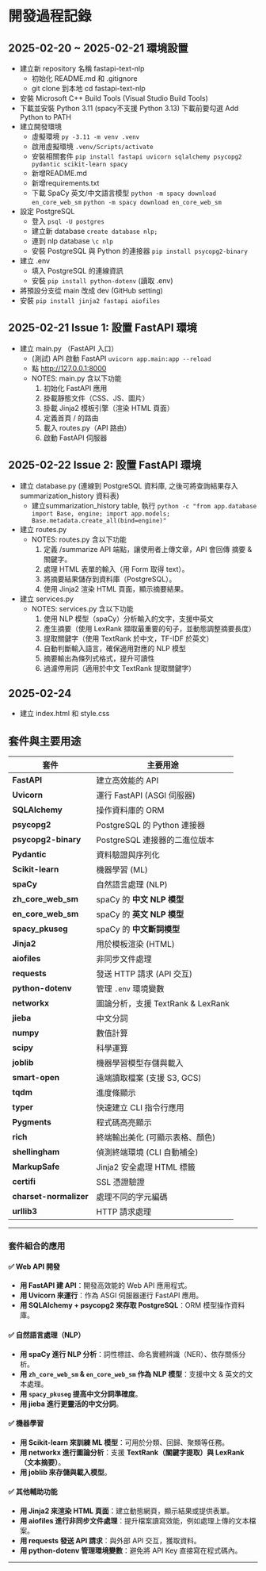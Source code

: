  # 開發過程記錄

## 2025-02-20 ~ 2025-02-21 環境設置
- 建立新 repository 名稱 fastapi-text-nlp
    - 初始化 README.md 和 .gitignore
    - git clone 到本地 
      cd fastapi-text-nlp
- 安裝 Microsoft C++ Build Tools   (Visual Studio Build Tools)
- 下載並安裝 Python 3.11 (spacy不支援 Python 3.13) 下載前要勾選 Add Python to PATH
- 建立開發環境
    - 虛擬環境 `py -3.11 -m venv .venv`
    - 啟用虛擬環境 `.venv/Scripts/activate`
    - 安裝相關套件 `pip install fastapi uvicorn sqlalchemy psycopg2 pydantic scikit-learn spacy`
    - 新增README.md
    - 新增requirements.txt
    - 下載 SpaCy 英文/中文語言模型 `python -m spacy download en_core_web_sm` `python -m spacy download en_core_web_sm`
- 設定 PostgreSQL
    - 登入 `psql -U postgres`
    - 建立新 database `create database nlp;`
    - 連到 nlp database `\c nlp`
    - 安裝 PostgreSQL 與 Python 的連接器 `pip install psycopg2-binary`
- 建立 .env
    - 填入 PostgreSQL 的連線資訊
    - 安裝 `pip install python-dotenv` (讀取 .env)
- 將預設分支從 main 改成 dev  (GitHub setting)
- 安裝 `pip install jinja2 fastapi aiofiles`

## 2025-02-21 Issue 1: 設置 FastAPI 環境
- 建立 main.py （FastAPI 入口）
    - (測試) API 啟動 FastAPI `uvicorn app.main:app --reload`
    - 點 http://127.0.0.1:8000 
    - NOTES: main.py 含以下功能
        1. 初始化 FastAPI 應用
        2. 掛載靜態文件（CSS、JS、圖片）
        3. 掛載 Jinja2 模板引擎（渲染 HTML 頁面）
        4. 定義首頁 / 的路由
        5. 載入 routes.py（API 路由）
        6. 啟動 FastAPI 伺服器



## 2025-02-22 Issue 2: 設置 FastAPI 環境
- 建立 database.py  (連線到 PostgreSQL 資料庫, 之後可將查詢結果存入 summarization_history 資料表)
    - 建立summarization_history table, 執行 `python -c "from app.database import Base, engine; import app.models; Base.metadata.create_all(bind=engine)"` 
- 建立 routes.py
    - NOTES: routes.py 含以下功能
        1. 定義 /summarize API 端點，讓使用者上傳文章，API 會回傳 摘要 & 關鍵字。
        2. 處理 HTML 表單的輸入（用 Form 取得 text）。
        3. 將摘要結果儲存到資料庫（PostgreSQL）。
        4. 使用 Jinja2 渲染 HTML 頁面，顯示摘要結果。
- 建立 services.py
    - NOTES: services.py 含以下功能
        1. 使用 NLP 模型（spaCy）分析輸入的文字，支援中英文
        2. 產生摘要（使用 LexRank 擷取最重要的句子，並動態調整摘要長度）
        3. 提取關鍵字（使用 TextRank 於中文，TF-IDF 於英文）
        4. 自動判斷輸入語言，確保適用對應的 NLP 模型
        5. 摘要輸出為條列式格式，提升可讀性
        6. 過濾停用詞（適用於中文 TextRank 提取關鍵字）

## 2025-02-24 
- 建立 index.html 和 style.css





## 套件與主要用途

| 套件                   | 主要用途                               |
|------------------------|----------------------------------|
| **FastAPI**            | 建立高效能的 API                  |
| **Uvicorn**            | 運行 FastAPI (ASGI 伺服器)        |
| **SQLAlchemy**         | 操作資料庫的 ORM                 |
| **psycopg2**           | PostgreSQL 的 Python 連接器      |
| **psycopg2-binary**    | PostgreSQL 連接器的二進位版本    |
| **Pydantic**           | 資料驗證與序列化                  |
| **Scikit-learn**       | 機器學習 (ML)                    |
| **spaCy**              | 自然語言處理 (NLP)               |
| **zh_core_web_sm**     | spaCy 的 **中文 NLP 模型**        |
| **en_core_web_sm**     | spaCy 的 **英文 NLP 模型**        |
| **spacy_pkuseg**       | spaCy 的 **中文斷詞模型**         |
| **Jinja2**             | 用於模板渲染 (HTML)              |
| **aiofiles**           | 非同步文件處理                   |
| **requests**           | 發送 HTTP 請求 (API 交互)        |
| **python-dotenv**      | 管理 `.env` 環境變數             |
| **networkx**           | 圖論分析，支援 TextRank & LexRank |
| **jieba**              | 中文分詞                          |
| **numpy**             | 數值計算                          |
| **scipy**             | 科學運算                          |
| **joblib**            | 機器學習模型存儲與載入           |
| **smart-open**        | 遠端讀取檔案 (支援 S3, GCS)      |
| **tqdm**              | 進度條顯示                        |
| **typer**             | 快速建立 CLI 指令行應用          |
| **Pygments**          | 程式碼高亮顯示                    |
| **rich**              | 終端輸出美化 (可顯示表格、顏色)  |
| **shellingham**       | 偵測終端環境 (CLI 自動補全)       |
| **MarkupSafe**        | Jinja2 安全處理 HTML 標籤        |
| **certifi**           | SSL 憑證驗證                      |
| **charset-normalizer** | 處理不同的字元編碼              |
| **urllib3**           | HTTP 請求處理                    |

---

### **套件組合的應用**
#### **✅ Web API 開發**
- **用 FastAPI 建 API**：開發高效能的 Web API 應用程式。
- **用 Uvicorn 來運行**：作為 ASGI 伺服器運行 FastAPI 應用。
- **用 SQLAlchemy + psycopg2 來存取 PostgreSQL**：ORM 模型操作資料庫。

#### **✅ 自然語言處理（NLP）**
- **用 spaCy 進行 NLP 分析**：詞性標註、命名實體辨識（NER）、依存關係分析。
- **用 `zh_core_web_sm` & `en_core_web_sm` 作為 NLP 模型**：支援中文 & 英文的文本處理。
- **用 `spacy_pkuseg` 提高中文分詞準確度**。
- **用 jieba 進行更靈活的中文分詞**。

#### **✅ 機器學習**
- **用 Scikit-learn 來訓練 ML 模型**：可用於分類、回歸、聚類等任務。
- **用 networkx 進行圖論分析**：支援 **TextRank（關鍵字提取）與 LexRank（文本摘要）**。
- **用 joblib 來存儲與載入模型**。

#### **✅ 其他輔助功能**
- **用 Jinja2 來渲染 HTML 頁面**：建立動態網頁，顯示結果或提供表單。
- **用 aiofiles 進行非同步文件處理**：提升檔案讀寫效能，例如處理上傳的文本檔案。
- **用 requests 發送 API 請求**：與外部 API 交互，獲取資料。
- **用 python-dotenv 管理環境變數**：避免將 API Key 直接寫在程式碼內。

---







